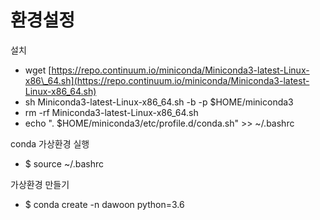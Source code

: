 # 환경설정

설치 

* wget [https://repo.continuum.io/miniconda/Miniconda3-latest-Linux-x86\_64.sh](https://repo.continuum.io/miniconda/Miniconda3-latest-Linux-x86_64.sh)
* sh Miniconda3-latest-Linux-x86\_64.sh -b -p $HOME/miniconda3
* rm -rf Miniconda3-latest-Linux-x86\_64.sh
* echo ". $HOME/miniconda3/etc/profile.d/conda.sh" &gt;&gt; ~/.bashrc

conda 가상환경 실행

* $ source ~/.bashrc

가상환경 만들기

* $ conda create -n dawoon python=3.6

